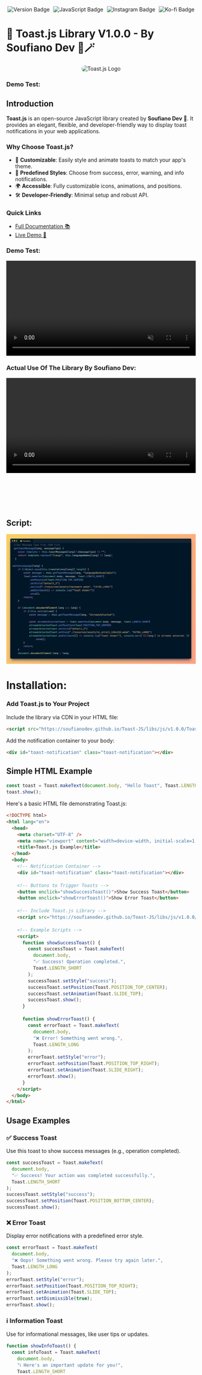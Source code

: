 <div style="display: flex; flex-wrap: wrap; align-items: center; gap: 10px; justify-content: center; margin-top: 8dvh;">
<img src="https://img.shields.io/badge/version-1.0.0-blue" alt="Version Badge">
<img src="https://img.shields.io/badge/_javascript-gray?style=flat&logo=javascript" alt="JavaScript Badge">
<img src="https://img.shields.io/badge/soufiane__hanane__1-gray?logo=instagram&labelColor=%23FF0069&link=https%3A%2F%2Fwww.instagram.com%2Fsoufiane_hanane1%3Figsh%3DN2d6ZTJ1ZGttZG41%2F" alt="Instagram Badge">
<img src="https://img.shields.io/badge/Support_me_on_Ko--fi-gray?logo=kofi&logoColor=%23fff&logoSize=amg&labelColor=%23FF6433&link=https%3A%2F%2Fko-fi.com%2FT6T819SFP2" alt="Ko-fi Badge">
</div>

<h1 class="title"><strong>🍞 Toast.js Library V1.0.0 - By Soufiano Dev 🎩🪄</strong></h1>

<div align="center">
  <img src="https://soufianodev.github.io/Toast-JS/assets/Toast-JS_Logo.png" alt="Toast.js Logo" style="max-width: 300px; height: 300px; border-radius: 20px; object-fit: cover;">
</div>


### **Demo Test:**


## Introduction

**Toast.js** is an open-source JavaScript library created by **Soufiano Dev** 🎉. It provides an elegant, flexible, and developer-friendly way to display toast notifications in your web applications.

### Why Choose Toast.js?

- 🚀 **Customizable**: Easily style and animate toasts to match your app's theme.
- 🎨 **Predefined Styles**: Choose from success, error, warning, and info notifications.
- 🌍 **Accessible**: Fully customizable icons, animations, and positions.
- 🛠️ **Developer-Friendly**: Minimal setup and robust API.

### Quick Links

- [Full Documentation 📚](https://soufianodev.github.io/Toast-JS/docs/docs_v1.0.0/docs.html)
- [Live Demo 🔗](https://soufianodev.github.io/Toast-JS/)

### **Demo Test:**

<div style="display: flex; justify-content: center;">
  <video src="https://soufianodev.github.io/Toast-JS/assets/Demo_Test.webm" alt="Actual Use By Dev" style="width: 720px; max-width: 100%; height: auto;" controls autoplay loop muted></video>
</div>

### Actual Use Of The Library By **Soufiano Dev**:

<div style="display: flex; justify-content: center; margin-bottom: 3vh;">
  <video src="https://soufianodev.github.io/Toast-JS/assets/Real_Use_By_Dev.webm" alt="Actual Use By Dev" style="width: 720px; max-width: 100%; height: auto;" controls autoplay loop muted></video>
</div>

## **Script:**

<div style="display: flex; justify-content: center;">
  <img src="assets/Script_From_Translate_js.png" width="720" style="max-width: 100%;" alt="">
</div>

# Installation:

### Add Toast.js to Your Project

Include the library via CDN in your HTML file:

```html
<script src="https://soufianodev.github.io/Toast-JS/libs/js/v1.0.0/Toast.js"></script>
```

Add the notification container to your body:

```html
<div id="toast-notification" class="toast-notification"></div>
```

## Simple HTML Example

```javascript
const toast = Toast.makeText(document.body, "Hello Toast", Toast.LENGTH_SHORT);
toast.show();
```

Here's a basic HTML file demonstrating Toast.js:

```html
<!DOCTYPE html>
<html lang="en">
  <head>
    <meta charset="UTF-8" />
    <meta name="viewport" content="width=device-width, initial-scale=1.0" />
    <title>Toast.js Example</title>
  </head>
  <body>
    <!-- Notification Container -->
    <div id="toast-notification" class="toast-notification"></div>

    <!-- Buttons to Trigger Toasts -->
    <button onclick="showSuccessToast()">Show Success Toast</button>
    <button onclick="showErrorToast()">Show Error Toast</button>

    <!-- Include Toast.js Library -->
    <script src="https://soufianodev.github.io/Toast-JS/libs/js/v1.0.0/Toast.js"></script>

    <!-- Example Scripts -->
    <script>
      function showSuccessToast() {
        const successToast = Toast.makeText(
          document.body,
          "✅ Success! Operation completed.",
          Toast.LENGTH_SHORT
        );
        successToast.setStyle("success");
        successToast.setPosition(Toast.POSITION_TOP_CENTER);
        successToast.setAnimation(Toast.SLIDE_TOP);
        successToast.show();
      }

      function showErrorToast() {
        const errorToast = Toast.makeText(
          document.body,
          "❌ Error! Something went wrong.",
          Toast.LENGTH_LONG
        );
        errorToast.setStyle("error");
        errorToast.setPosition(Toast.POSITION_TOP_RIGHT);
        errorToast.setAnimation(Toast.SLIDE_RIGHT);
        errorToast.show();
      }
    </script>
  </body>
</html>
```

## Usage Examples

### ✅ Success Toast

Use this toast to show success messages (e.g., operation completed).

```javascript
const successToast = Toast.makeText(
  document.body,
  "✅ Success! Your action was completed successfully.",
  Toast.LENGTH_SHORT
);
successToast.setStyle("success");
successToast.setPosition(Toast.POSITION_BOTTOM_CENTER);
successToast.show();
```

### ❌ Error Toast

Display error notifications with a predefined error style.

```javascript
const errorToast = Toast.makeText(
  document.body,
  "❌ Oops! Something went wrong. Please try again later.",
  Toast.LENGTH_LONG
);
errorToast.setStyle("error");
errorToast.setPosition(Toast.POSITION_TOP_RIGHT);
errorToast.setAnimation(Toast.SLIDE_TOP);
errorToast.setDismissible(true);
errorToast.show();
```

### ℹ️ Information Toast

Use for informational messages, like user tips or updates.

```javascript
function showInfoToast() {
  const infoToast = Toast.makeText(
    document.body,
    "ℹ️ Here's an important update for you!",
    Toast.LENGTH_SHORT
  );
  infoToast.setStyle("info");
  infoToast.setPosition(Toast.POSITION_TOP_LEFT);
  infoToast.setAnimation(Toast.FADE);
  infoToast.show();
}
```

### 🎨 Custom Toast

Create a unique toast with custom styles, icons, and animations.

```javascript
const toast = Toast.makeText(
  document.body,
  " This is a beautifully styled custom toast!",
  Toast.LENGTH_LONG
);
let toastStyle = {
  background: "linear-gradient(90deg, #ff7eb3, #ff758c)",
  color: "#fff",
  borderRadius: "10px",
  padding: "15px",
  fontSize: "16px",
  boxShadow: "0 5px 15px rgba(0, 0, 0, 0.3)",
};

toast
  .setStyle(toastStyle)
  .setIcon("./assets/custom-icon.svg", Toast.ICON_SIZE.EXTRA_LARGE) // You Can Add An Image Using Link
  .setPosition(Toast.POSITION_BOTTOM_RIGHT)
  .setAnimation(Toast.SLIDE_BOTTOM)
  .show();
```

**SetIcon Using URL:**

```javascript
let iconUrl =
  "https://soufianodev.github.io/Toast-JS/assets/checkmark_150x150.webm";

const toastIcon = Toast.makeText(document.body, "Hello Toast Icon");
toastIcon.setStyle(Toast.STYLE_DEFAULT_2);
toastIcon.setIcon(iconUrl); //Supported formats: .svg , .png, .jpg, .jpeg, .webm, .mp4.
```

**Make toast dismissible:**

## Features

- ✅ **Predefined Styles**: Success, error, info, warning, and default.
- 🖌️ **Custom Decorations**: Set your own background, fonts, and borders.
- 🎥 **Dynamic Icons**: Add images, SVGs, or videos (webm&mp4) as toast icons.
- 🎭 **Animations**: Fade, slide, and custom keyframe animations.
- 🌐 **Positioning**: Display toasts at various screen locations.

## Adding Toasts to Your Application

1. Include the Toast.js CDN in your HTML file.
2. Add the `<div id="toast-notification"></div>` to your HTML body.
3. Create toast notifications using the API methods, e.g., `Toast.makeText`.

## Developer Notes

Toast.js is authored by **Soufiane Dev**. The library prioritizes ease of use while offering extensive customization options for developers. For full documentation, visit [Toast.js Docs 📚](https://soufianodev.github.io/Toast-JS/docs).

---

Created with ❤️ by **Soufiane Dev**
